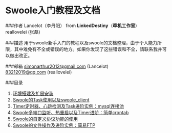 Swoole入门教程及文档
===================

###作者
Lancelot（李丹阳） from **LinkedDestiny**（**牵机工作室**）<br>
reallovelei (张磊) <br>

###描述
用于swoole新手入门的教程以及swoole的文档整理，由于个人能力所限，其中难免有不全或错误的地方。如果你发现了这些错误和不全，请联系我并可以做出改正。

###邮箱
simonarthur2012@gmail.com (Lancelot)<br>
83212019@qq.com (reallovelei)<br>

###目录
1. [环境搭建及扩展安装](01-环境搭建及扩展安装.md)
2. [Swoole的Task使用以及swoole_client](02-Swoole的Task使用以及swoole_client.md)
3. [Timer定时器、心跳检测及Task进阶实例：mysql连接池](03.Timer定时器、心跳检测及Task进阶实例：mysql连接池.md)
4. [Swoole多端口监听、热重启以及Timer进阶：简单crontab](#04.Swoole多端口监听、热重启以及Timer进阶：简单crontab.md)
5. [Swoole的自定义协议功能的使用](#05.Swoole的自定义协议功能的使用.md)
6. [Swoole的文件操作及进阶实例：简易FTP](#06.Swoole的文件操作及进阶实例：简易FTP.md)